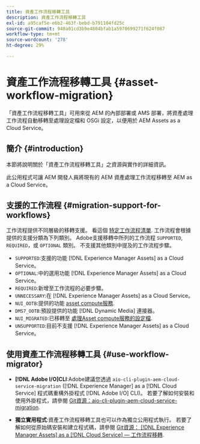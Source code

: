 ```yaml
---
title: 資產工作流程移轉工具
description: 資產工作流程移轉工具
exl-id: a95caf5e-e6b2-463f-bebd-b791104fd25c
source-git-commit: 940a01cd3b9e4804bfab1a5970699271f624f087
workflow-type: tm+mt
source-wordcount: '278'
ht-degree: 29%

---
```


# 資產工作流程移轉工具 {#asset-workflow-migration}

「資產工作流程移轉工具」可用來從 AEM 的內部部署或 AMS 部署，將資產處理工作流程自動移轉至處理設定檔和 OSGi 設定，以便用於 AEM Assets as a Cloud Service。

## 簡介 {#introduction}

本節將說明關於「資產工作流程移轉工具」之資源與實作的詳細資訊。

此公用程式可讓 AEM 開發人員將現有的 AEM 資產處理工作流程移轉至 AEM as a Cloud Service。

## 支援的工作流程 {#migration-support-for-workflows}

工作流程提供不同層級的移轉支援。 看這個 [特定工作流程清單](https://github.com/adobe/aem-cloud-migration/blob/master/src/main/resources/workflowSteps.properties). 工作流程會根據提供的支援分類為下列類別。 Adobe支援移轉中所列的工作流程 `SUPPORTED`, `REQUIRED`，或 `OPTIONAL` 類別。 不支援其他類別中提及的工作流程步驟。

* `SUPPORTED`:支援的功能 [!DNL Experience Manager Assets] as a Cloud Service。
* `OPTIONAL`:中的選用功能 [!DNL Experience Manager Assets] as a Cloud Service。
* `REQUIRED`:新增至工作流程的必要步驟。
* `UNNECESSARY`:在 [!DNL Experience Manager Assets] as a Cloud Service。
* `NUI_OOTB`:提供的功能 [asset compute服務](/help/assets/asset-microservices-configure-and-use.md).
* `DMS7_OOTB`:預設提供的功能 [!DNL Dynamic Media] 連接器。
* `NUI_MIGRATED`:已移轉至 [處理Asset compute服務的設定檔](/help/assets/asset-microservices-configure-and-use.md).
* `UNSUPPORTED`:目前不支援 [!DNL Experience Manager Assets] as a Cloud Service。

## 使用資產工作流程移轉工具 {#use-workflow-migrator}

* **[!DNL Adobe I/O]CLI**:Adobe建議您透過 `aio-cli-plugin-aem-cloud-service-migration` ([!DNL Experience Manager] as a [!DNL Cloud Service] 程式碼重構外掛程式 [!DNL Adobe I/O] CLI)。 若要了解如何安裝和使用外掛程式，請參閱 [Git資源：aio-cli-plugin-aem-cloud-service-migration](https://github.com/adobe/aio-cli-plugin-aem-cloud-service-migration#introduction).

* **獨立實用程式**:資產工作流程移轉工具也可以作為獨立公用程式執行。 若要了解如何從原始碼安裝和建立程式碼，請參閱 [Git資源： [!DNL Experience Manager Assets] as a [!DNL Cloud Service]  — 工作流程移轉](https://github.com/adobe/aem-cloud-migration).
